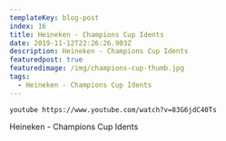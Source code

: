```yaml
---
templateKey: blog-post
index: 16
title: Heineken - Champions Cup Idents
date: 2019-11-12T22:26:26.903Z
description: Heineken - Champions Cup Idents
featuredpost: true
featuredimage: /img/champions-cup-thumb.jpg
tags:
  - Heineken - Champions Cup Idents
---
```

`youtube https://www.youtube.com/watch?v=83G6jdC40Ts`

Heineken - Champions Cup Idents
